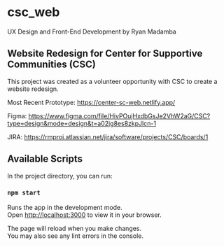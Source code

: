 # csc_web

UX Design and Front-End Development by Ryan Madamba

## Website Redesign for Center for Supportive Communities (CSC)

This project was created as a volunteer opportunity with CSC to create a website redesign.

Most Recent Prototype: https://center-sc-web.netlify.app/

Figma: https://www.figma.com/file/HivPOujHxdbGsJe2VhW2aG/CSC?type=design&mode=design&t=a02jg8es8zkpJlcn-1

JIRA: https://rmproj.atlassian.net/jira/software/projects/CSC/boards/1

## Available Scripts

In the project directory, you can run:

### `npm start`

Runs the app in the development mode.\
Open [http://localhost:3000](http://localhost:3000) to view it in your browser.

The page will reload when you make changes.\
You may also see any lint errors in the console.
